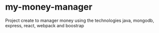 # my-money-manager
Project create to manager money using the technologies java, mongodb, express, react, webpack and boostrap
